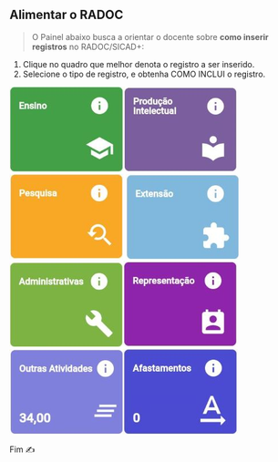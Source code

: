 ## Alimentar o RADOC

> O Painel abaixo busca a orientar o docente sobre **como inserir registros** no RADOC/SICAD+:
1. Clique no quadro que melhor denota o registro a ser inserido.
1. Selecione o tipo de registro, e obtenha COMO INCLUI o registro.

[![](../media/painel-ensino.jpg)](./painel-radoc-ensino.md/)[![](../media/painel-producao-intelectual.jpg)](./painel-radoc-producao.md/)[![](../media/painel-pesquisa.jpg)](./painel-radoc-pesquisa.md/)
[![](../media/painel-extensao.jpg)](./painel-radoc-extensao.md/)[![](../media/painel-administracao.jpg)](./painel-radoc-administracao.md/)[![](../media/painel-representacao.jpg)](./painel-radoc-representacao.md/)
[![](../media/painel-outras-atividades.jpg)](./painel-radoc-outras.md/)[![](../media/painel-afastamento.jpg)](./painel-radoc-afastamento.md/)

Fim &#9997;
